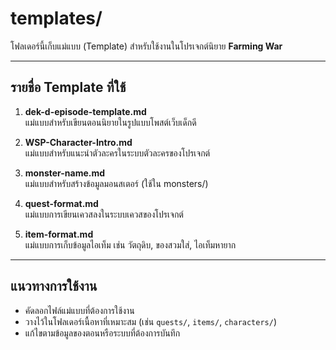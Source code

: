 # templates/

โฟลเดอร์นี้เก็บแม่แบบ (Template) สำหรับใช้งานในโปรเจกต์นิยาย **Farming War**

---

## รายชื่อ Template ที่ใช้

1. **dek-d-episode-template.md**  
   แม่แบบสำหรับเขียนตอนนิยายในรูปแบบโพสต์เว็บเด็กดี

2. **WSP-Character-Intro.md**  
   แม่แบบสำหรับแนะนำตัวละครในระบบตัวละครของโปรเจกต์

3. **monster-name.md**  
   แม่แบบสำหรับสร้างข้อมูลมอนสเตอร์ (ใช้ใน monsters/)

4. **quest-format.md**  
   แม่แบบการเขียนเควสลงในระบบเควสของโปรเจกต์

5. **item-format.md**  
   แม่แบบการเก็บข้อมูลไอเท็ม เช่น วัตถุดิบ, ของสวมใส่, ไอเท็มหายาก

---

## แนวทางการใช้งาน

- คัดลอกไฟล์แม่แบบที่ต้องการใช้งาน
- วางไว้ในโฟลเดอร์เนื้อหาที่เหมาะสม (เช่น `quests/`, `items/`, `characters/`)
- แก้ไขตามข้อมูลของตอนหรือระบบที่ต้องการบันทึก

